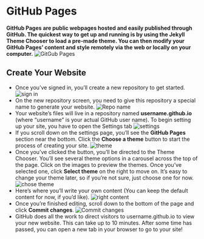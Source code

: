 # GitHub Pages
**GitHub Pages are public webpages hosted and easily published through GitHub. The quickest way to get up and running is by using the Jekyll Theme Chooser to load a pre-made theme. You can then modify your GitHub Pages’ content and style remotely via the web or locally on your computer.**
![GitGub Pages](https://guides.github.com/features/pages/pages-home-page.png)
## Create Your Website
- Once you’ve signed in, you’ll create a new repository to get started.
![sign in](https://guides.github.com/features/pages/create-new-repo-button.png)
- On the new repository screen, you need to give this repository a special name to generate your website.
![Repo name](https://guides.github.com/features/pages/create-new-repo-screen.png)
- Your website’s files will live in a repository named **username.github.io** (where “username” is your actual GitHub user name). To begin setting up your site, you have to open the Settings tab
![settings](https://guides.github.com/features/pages/repo-settings.png)
- If you scroll down on the settings page, you’ll see the **GitHub Pages** section near the bottom. Click the **Choose a theme** button to start the process of creating your site.
![theme](https://guides.github.com/features/pages/launch-theme-chooser.png)
- Once you’ve clicked the button, you’ll be directed to the Theme Chooser. You’ll see several theme options in a carousel across the top of the page. Click on the images to preview the themes. Once you’ve selected one, click **Select theme** on the right to move on. It’s easy to change your theme later, so if you’re not sure, just choose one for now.
![chose theme](https://guides.github.com/features/pages/theme-chooser.png)
- Here’s where you’ll write your own content (You can keep the default content for now, if you’d like).
![right content](https://guides.github.com/features/pages/code-editor.png)
- Once you’re finished editing, scroll down to the bottom of the page and click **Commit changes**.
![Commit changes](https://guides.github.com/features/pages/commit-edits.png)
- GitHub does all the work to direct visitors to username.github.io to view your new website. This can take up to 10 minutes. After some time has passed, you can open a new tab in your browser to go to your site!
